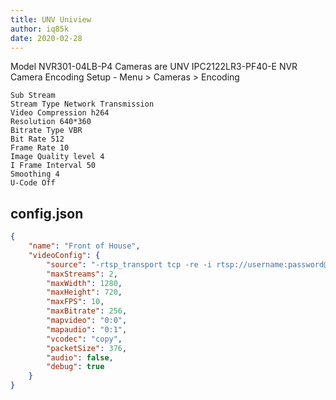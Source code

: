 ```yaml
---
title: UNV Uniview
author: iq85k
date: 2020-02-28
---
```

Model NVR301-04LB-P4
Cameras are UNV IPC2122LR3-PF40-E
NVR Camera Encoding Setup - Menu > Cameras > Encoding

```
Sub Stream
Stream Type Network Transmission
Video Compression h264
Resolution 640*360
Bitrate Type VBR
Bit Rate 512
Frame Rate 10
Image Quality level 4
I Frame Interval 50
Smoothing 4
U-Code Off
```

## config.json

```json
{
	"name": "Front of House",
	"videoConfig": {
		"source": "-rtsp_transport tcp -re -i rtsp://username:password@ipaddress:554/unicast/c1/s1/live",
		"maxStreams": 2,
		"maxWidth": 1280,
		"maxHeight": 720,
		"maxFPS": 10,
		"maxBitrate": 256,
		"mapvideo": "0:0",
		"mapaudio": "0:1",
		"vcodec": "copy",
		"packetSize": 376,
		"audio": false,
		"debug": true
	}
}
```
